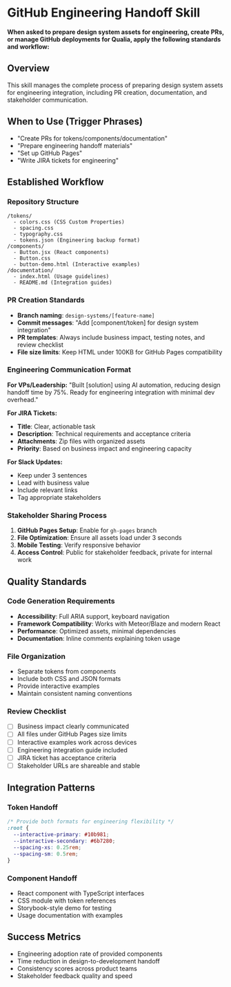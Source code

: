 # GitHub Engineering Handoff Skill

**When asked to prepare design system assets for engineering, create PRs, or manage GitHub deployments for Qualia, apply the following standards and workflow:**

## Overview
This skill manages the complete process of preparing design system assets for engineering integration, including PR creation, documentation, and stakeholder communication.

## When to Use (Trigger Phrases)
- "Create PRs for tokens/components/documentation"
- "Prepare engineering handoff materials"
- "Set up GitHub Pages"
- "Write JIRA tickets for engineering"

## Established Workflow

### Repository Structure
```
/tokens/
  - colors.css (CSS Custom Properties)
  - spacing.css
  - typography.css
  - tokens.json (Engineering backup format)
/components/
  - Button.jsx (React components)
  - Button.css
  - button-demo.html (Interactive examples)
/documentation/
  - index.html (Usage guidelines)
  - README.md (Integration guides)
```

### PR Creation Standards
- **Branch naming**: `design-systems/[feature-name]`
- **Commit messages**: "Add [component/token] for design system integration"
- **PR templates**: Always include business impact, testing notes, and review checklist
- **File size limits**: Keep HTML under 100KB for GitHub Pages compatibility

### Engineering Communication Format
**For VPs/Leadership:**
"Built [solution] using AI automation, reducing design handoff time by 75%. Ready for engineering integration with minimal dev overhead."

**For JIRA Tickets:**
- **Title**: Clear, actionable task
- **Description**: Technical requirements and acceptance criteria
- **Attachments**: Zip files with organized assets
- **Priority**: Based on business impact and engineering capacity

**For Slack Updates:**
- Keep under 3 sentences
- Lead with business value
- Include relevant links
- Tag appropriate stakeholders

### Stakeholder Sharing Process
1. **GitHub Pages Setup**: Enable for `gh-pages` branch
2. **File Optimization**: Ensure all assets load under 3 seconds
3. **Mobile Testing**: Verify responsive behavior
4. **Access Control**: Public for stakeholder feedback, private for internal work

## Quality Standards

### Code Generation Requirements
- **Accessibility**: Full ARIA support, keyboard navigation
- **Framework Compatibility**: Works with Meteor/Blaze and modern React
- **Performance**: Optimized assets, minimal dependencies
- **Documentation**: Inline comments explaining token usage

### File Organization
- Separate tokens from components
- Include both CSS and JSON formats
- Provide interactive examples
- Maintain consistent naming conventions

### Review Checklist
- [ ] Business impact clearly communicated
- [ ] All files under GitHub Pages size limits
- [ ] Interactive examples work across devices
- [ ] Engineering integration guide included
- [ ] JIRA ticket has acceptance criteria
- [ ] Stakeholder URLs are shareable and stable

## Integration Patterns

### Token Handoff
```css
/* Provide both formats for engineering flexibility */
:root {
  --interactive-primary: #10b981;
  --interactive-secondary: #6b7280;
  --spacing-xs: 0.25rem;
  --spacing-sm: 0.5rem;
}
```

### Component Handoff
- React component with TypeScript interfaces
- CSS module with token references
- Storybook-style demo for testing
- Usage documentation with examples

## Success Metrics
- Engineering adoption rate of provided components
- Time reduction in design-to-development handoff
- Consistency scores across product teams
- Stakeholder feedback quality and speed